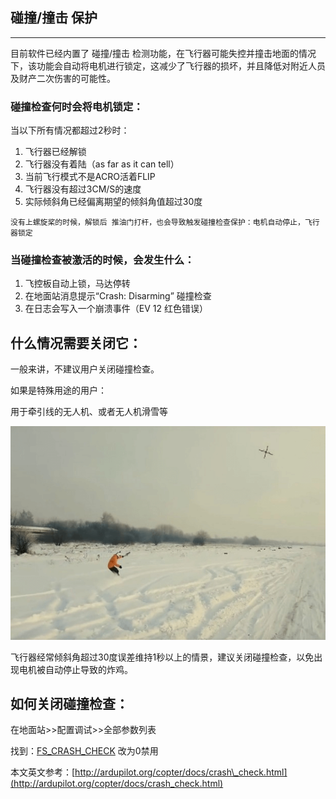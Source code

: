 ## 碰撞/撞击 保护

---

目前软件已经内置了 碰撞/撞击 检测功能，在飞行器可能失控并撞击地面的情况下，该功能会自动将电机进行锁定，这减少了飞行器的损坏，并且降低对附近人员及财产二次伤害的可能性。

### 碰撞检查何时会将电机锁定：

当以下所有情况都超过2秒时：

1. 飞行器已经解锁
2. 飞行器没有着陆（as far as it can tell）
3. 当前飞行模式不是ACRO活着FLIP
4. 飞行器没有超过3CM/S的速度
5. 实际倾斜角已经偏离期望的倾斜角值超过30度

```
没有上螺旋桨的时候，解锁后 推油门打杆，也会导致触发碰撞检查保护：电机自动停止，飞行器锁定
```

### 当碰撞检查被激活的时候，会发生什么：

1. 飞控板自动上锁，马达停转
2. 在地面站消息提示“Crash: Disarming” 碰撞检查
3. 在日志会写入一个崩溃事件（EV  12 红色错误）

## 什么情况需要关闭它：

一般来讲，不建议用户关闭碰撞检查。

如果是特殊用途的用户：

用于牵引线的无人机、或者无人机滑雪等

![](/assets/crash_check_drone_boarding.png)

飞行器经常倾斜角超过30度误差维持1秒以上的情景，建议关闭碰撞检查，以免出现电机被自动停止导致的炸鸡。

## 如何关闭碰撞检查：

在地面站&gt;&gt;配置调试&gt;&gt;全部参数列表

找到：[FS\_CRASH\_CHECK](http://translate.googleusercontent.com/translate_c?depth=1&hl=zh-CN&ie=UTF8&prev=_t&rurl=translate.google.com.hk&sl=en&sp=nmt4&tl=zh-CN&u=http://ardupilot.org/copter/docs/parameters.html&usg=ALkJrhgVgwKJH6qq8u159P6nOmffozmCCA#fs-crash-check) 改为0禁用

本文英文参考：[http://ardupilot.org/copter/docs/crash\_check.html](http://ardupilot.org/copter/docs/crash_check.html)

